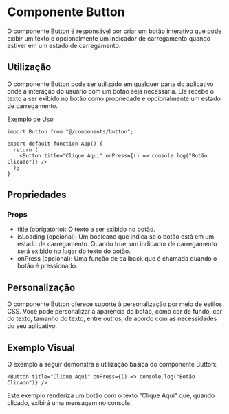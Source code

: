 # Componente Button
O componente Button é responsável por criar um botão interativo que pode exibir um texto e opcionalmente um indicador de carregamento quando estiver em um estado de carregamento.

## Utilização
O componente Button pode ser utilizado em qualquer parte do aplicativo onde a interação do usuário com um botão seja necessária. Ele recebe o texto a ser exibido no botão como propriedade e opcionalmente um estado de carregamento.

Exemplo de Uso

```
import Button from "@/components/button";

export default function App() {
  return (
    <Button title="Clique Aqui" onPress={() => console.log("Botão Clicado")} />
  );
}
```

## Propriedades
### Props
- title (obrigatório): O texto a ser exibido no botão.
- isLoading (opcional): Um booleano que indica se o botão está em um estado de carregamento. Quando true, um indicador de carregamento será exibido no lugar do texto do botão.
- onPress (opcional): Uma função de callback que é chamada quando o botão é pressionado.

## Personalização
O componente Button oferece suporte à personalização por meio de estilos CSS. Você pode personalizar a aparência do botão, como cor de fundo, cor do texto, tamanho do texto, entre outros, de acordo com as necessidades do seu aplicativo.

## Exemplo Visual
O exemplo a seguir demonstra a utilização básica do componente Button:

```
<Button title="Clique Aqui" onPress={() => console.log("Botão Clicado")} />
```

Este exemplo renderiza um botão com o texto "Clique Aqui" que, quando clicado, exibirá uma mensagem no console.


